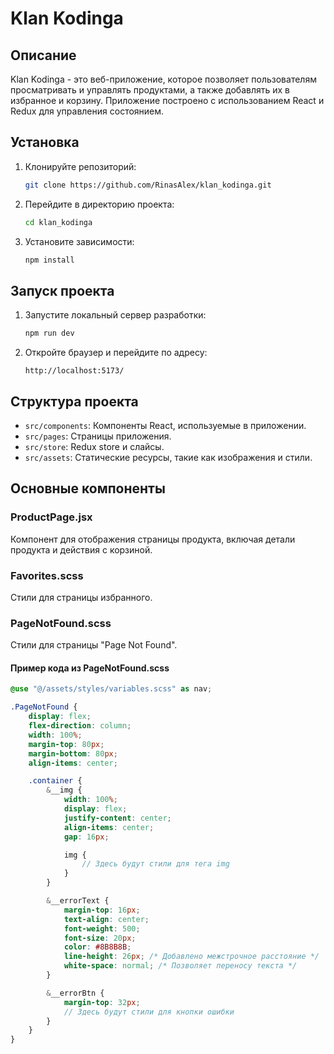 # Klan Kodinga

## Описание
Klan Kodinga - это веб-приложение, которое позволяет пользователям просматривать и управлять продуктами, а также добавлять их в избранное и корзину. Приложение построено с использованием React и Redux для управления состоянием.

## Установка

1. Клонируйте репозиторий:
    ```sh
    git clone https://github.com/RinasAlex/klan_kodinga.git
    ```

2. Перейдите в директорию проекта:
    ```sh
    cd klan_kodinga
    ```

3. Установите зависимости:
    ```sh
    npm install
    ```

## Запуск проекта

1. Запустите локальный сервер разработки:
    ```sh
    npm run dev
    ```

2. Откройте браузер и перейдите по адресу:
    ```
    http://localhost:5173/
    ```



## Структура проекта

- `src/components`: Компоненты React, используемые в приложении.
- `src/pages`: Страницы приложения.
- `src/store`: Redux store и слайсы.
- `src/assets`: Статические ресурсы, такие как изображения и стили.

## Основные компоненты

### ProductPage.jsx
Компонент для отображения страницы продукта, включая детали продукта и действия с корзиной.

### Favorites.scss
Стили для страницы избранного.

### PageNotFound.scss
Стили для страницы "Page Not Found".

#### Пример кода из PageNotFound.scss
```scss
@use "@/assets/styles/variables.scss" as nav;

.PageNotFound {
    display: flex;
    flex-direction: column;
    width: 100%;
    margin-top: 80px;
    margin-bottom: 80px;
    align-items: center;

    .container {
        &__img {
            width: 100%;
            display: flex;
            justify-content: center;
            align-items: center;
            gap: 16px;

            img {
                // Здесь будут стили для тега img
            }
        }

        &__errorText {
            margin-top: 16px;
            text-align: center;
            font-weight: 500;
            font-size: 20px;
            color: #8B8B8B;
            line-height: 26px; /* Добавлено межстрочное расстояние */
            white-space: normal; /* Позволяет переносу текста */
        }

        &__errorBtn {
            margin-top: 32px;
            // Здесь будут стили для кнопки ошибки
        }
    }
}